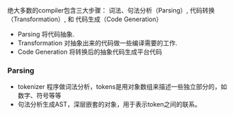 绝大多数的compiler包含三大步骤： 词法、句法分析（Parsing）, 代码转换（Transformation）, 和 代码生成（Code Generation）

- Parsing 将代码抽象.
- Transformation 对抽象出来的代码做一些编译需要的工作.
- Code Generation 将转换后的抽象代码生成平台代码

### Parsing
- tokenizer 程序做词法分析，tokens是用对象数组来描述一些独立部分的，如数字、符号等等
- 句法分析生成AST，深层嵌套的对象，用于表示token之间的联系。

